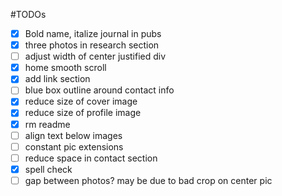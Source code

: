 #TODOs

 - [x] Bold name, italize journal in pubs
 - [x] three photos in research section
 - [ ] adjust width of center justified div
 - [x] home smooth scroll
 - [x] add link section
 - [ ] blue box outline around contact info
 - [x] reduce size of cover image
 - [x] reduce size of profile image
 - [x] rm readme
 - [ ] align text below images
 - [ ] constant pic extensions
 - [ ] reduce space in contact section
 - [x] spell check
 - [ ] gap between photos? may be due to bad crop on center pic
